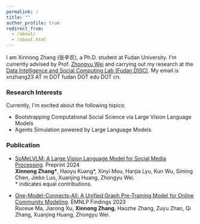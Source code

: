 ```yaml
---
permalink: /
title: ""
author_profile: true
redirect_from: 
  - /about/
  - /about.html
---
```



I am Xinnong Zhang (张辛农), a Ph.D. student at Fudan University. I'm currently advised by Prof. [Zhongyu Wei](http://www.fudan-disc.com/people/zywei) and carrying out my research at the [Data Intelligence and Social Computing Lab (Fudan DISC)](http://www.fudan-disc.com/). My email is xnzhang23 AT m DOT fudan DOT edu DOT cn.

### Research Interests

Currently, I'm excited about the following topics:
- Bootstrapping Computational Social Science via Large Vision Language Models
- Agents Simulation powered by Large Language Models

### Publication

- [SoMeLVLM: A Large Vision Language Model for Social Media Processing](https://somelvlm.github.io). Preprint 2024  
  **Xinnong Zhang\***, Haoyu Kuang\*, Xinyi Mou, Hanjia Lyu, Kun Wu, Siming Chen, Jiebo Luo, Xuanjing Huang, Zhongyu Wei.  
  \* indicates equal contributions.

- [One-Model-Connects-All: A Unified Graph Pre-Training Model for Online Community Modeling](https://aclanthology.org/2023.findings-emnlp.1003/). EMNLP Findings 2023  
  Ruoxue Ma, Jiarong Xu, **Xinnong Zhang**, Haozhe Zhang, Zuyu Zhao, Qi Zhang, Xuanjing Huang, Zhongyu Wei.
  



